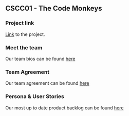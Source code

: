 ## CSCC01 - The Code Monkeys

### Project link
[Link](http://thatbitcoinguy.com/L02_01/src/) to the project.

### Meet the team
Our team bios can be found [here](https://github.com/CSCC01F17/L02_01/wiki/Welcome-to-The-Code-Monkeys-GitHub)

### Team Agreement
Our team agreement can be found [here](https://github.com/CSCC01F17/L02_01/blob/master/deliverable/01/team-agreement.pdf)

### Persona & User Stories
Our most up to date product backlog can be found [here](https://github.com/CSCC01F17/L02_01/blob/master/deliverable/02/personas-ustories-v0.pdf)

